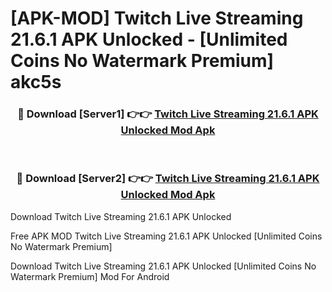 # [APK-MOD] Twitch  Live Streaming 21.6.1 APK Unlocked - [Unlimited Coins No Watermark Premium] akc5s



<div align="center">
<h3>🔴 Download [Server1] 👉👉 <a href="https://momento.my/?title=Twitch__Live_Streaming_21.6.1_APK_Unlocked">Twitch  Live Streaming 21.6.1 APK Unlocked Mod Apk</a></h3><br>

<h3>🔴 Download [Server2] 👉👉 <a href="https://momento.my/?title=Twitch__Live_Streaming_21.6.1_APK_Unlocked">Twitch  Live Streaming 21.6.1 APK Unlocked Mod Apk</a></h3>
</div>



Download Twitch  Live Streaming 21.6.1 APK Unlocked 

Free APK MOD Twitch  Live Streaming 21.6.1 APK Unlocked [Unlimited Coins No Watermark Premium]

Download Twitch  Live Streaming 21.6.1 APK Unlocked [Unlimited Coins No Watermark Premium] Mod For Android
